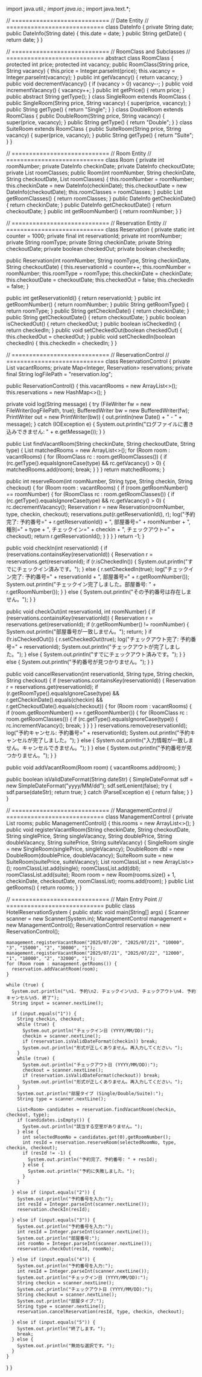 import java.util.*;
import java.io.*;
import java.text.*;

// ============================
// Date Entity
// ============================
class DateInfo {
  private String date;
  public DateInfo(String date) { this.date = date; }
  public String getDate() { return date; }
}

// ============================
// RoomClass and Subclasses
// ============================
abstract class RoomClass {
  protected int price;
  protected int vacancy;
  public RoomClass(String price, String vacancy) {
    this.price = Integer.parseInt(price);
    this.vacancy = Integer.parseInt(vacancy);
  }
  public int getVacancy() { return vacancy; }
  public void decrementVacancy() { if (vacancy > 0) vacancy--; }
  public void incrementVacancy() { vacancy++; }
  public int getPrice() { return price; }
  public abstract String getType();
}
class SingleRoom extends RoomClass {
  public SingleRoom(String price, String vacancy) { super(price, vacancy); }
  public String getType() { return "Single"; }
}
class DoubleRoom extends RoomClass {
  public DoubleRoom(String price, String vacancy) { super(price, vacancy); }
  public String getType() { return "Double"; }
}
class SuiteRoom extends RoomClass {
  public SuiteRoom(String price, String vacancy) { super(price, vacancy); }
  public String getType() { return "Suite"; }
}

// ============================
// Room Entity
// ============================
class Room {
  private int roomNumber;
  private DateInfo checkinDate;
  private DateInfo checkoutDate;
  private List<RoomClass> roomClasses;
  public Room(int roomNumber, String checkinDate, String checkoutDate, List<RoomClass> roomClasses) {
    this.roomNumber = roomNumber;
    this.checkinDate = new DateInfo(checkinDate);
    this.checkoutDate = new DateInfo(checkoutDate);
    this.roomClasses = roomClasses;
  }
  public List<RoomClass> getRoomClasses() { return roomClasses; }
  public DateInfo getCheckinDate() { return checkinDate; }
  public DateInfo getCheckoutDate() { return checkoutDate; }
  public int getRoomNumber() { return roomNumber; }
}

// ============================
// Reservation Entity
// ============================
class Reservation {
  private static int counter = 1000;
  private final int reservationId;
  private int roomNumber;
  private String roomType;
  private String checkinDate;
  private String checkoutDate;
  private boolean checkedOut;
  private boolean checkedIn;

  public Reservation(int roomNumber, String roomType, String checkinDate, String checkoutDate) {
    this.reservationId = counter++;
    this.roomNumber = roomNumber;
    this.roomType = roomType;
    this.checkinDate = checkinDate;
    this.checkoutDate = checkoutDate;
    this.checkedOut = false;
    this.checkedIn = false;
  }

  public int getReservationId() { return reservationId; }
  public int getRoomNumber() { return roomNumber; }
  public String getRoomType() { return roomType; }
  public String getCheckinDate() { return checkinDate; }
  public String getCheckoutDate() { return checkoutDate; }
  public boolean isCheckedOut() { return checkedOut; }
  public boolean isCheckedIn() { return checkedIn; }
  public void setCheckedOut(boolean checkedOut) { this.checkedOut = checkedOut; }
  public void setCheckedIn(boolean checkedIn) { this.checkedIn = checkedIn; }
}

// ============================
// ReservationControl
// ============================
class ReservationControl {
  private List<Room> vacantRooms;
  private Map<Integer, Reservation> reservations;
  private final String logFilePath = "reservation.log";

  public ReservationControl() {
    this.vacantRooms = new ArrayList<>();
    this.reservations = new HashMap<>();
  }

  private void log(String message) {
    try (FileWriter fw = new FileWriter(logFilePath, true);
         BufferedWriter bw = new BufferedWriter(fw);
         PrintWriter out = new PrintWriter(bw)) {
      out.println(new Date() + " - " + message);
    } catch (IOException e) {
      System.out.println("ログファイルに書き込みできません: " + e.getMessage());
    }
  }

  public List<Room> findVacantRoom(String checkinDate, String checkoutDate, String type) {
    List<Room> matchedRooms = new ArrayList<>();
    for (Room room : vacantRooms) {
      for (RoomClass rc : room.getRoomClasses()) {
        if (rc.getType().equalsIgnoreCase(type) && rc.getVacancy() > 0) {
          matchedRooms.add(room);
          break;
        }
      }
    }
    return matchedRooms;
  }

  public int reserveRoom(int roomNumber, String type, String checkin, String checkout) {
    for (Room room : vacantRooms) {
      if (room.getRoomNumber() == roomNumber) {
        for (RoomClass rc : room.getRoomClasses()) {
          if (rc.getType().equalsIgnoreCase(type) && rc.getVacancy() > 0) {
            rc.decrementVacancy();
            Reservation r = new Reservation(roomNumber, type, checkin, checkout);
            reservations.put(r.getReservationId(), r);
            log("予約完了: 予約番号=" + r.getReservationId() + ", 部屋番号=" + roomNumber + ", 種別=" + type + ", チェックイン=" + checkin + ", チェックアウト=" + checkout);
            return r.getReservationId();
          }
        }
      }
    }
    return -1;
  }

  public void checkIn(int reservationId) {
    if (reservations.containsKey(reservationId)) {
      Reservation r = reservations.get(reservationId);
      if (r.isCheckedIn()) {
        System.out.println("すでにチェックイン済みです。");
      } else {
        r.setCheckedIn(true);
        log("チェックイン完了: 予約番号=" + reservationId + ", 部屋番号=" + r.getRoomNumber());
        System.out.println("チェックイン完了しました。部屋番号: " + r.getRoomNumber());
      }
    } else {
      System.out.println("その予約番号は存在しません。");
    }
  }

  public void checkOut(int reservationId, int roomNumber) {
    if (reservations.containsKey(reservationId)) {
      Reservation r = reservations.get(reservationId);
      if (r.getRoomNumber() != roomNumber) {
        System.out.println("部屋番号が一致しません。");
        return;
      }
      if (!r.isCheckedOut()) {
        r.setCheckedOut(true);
        log("チェックアウト完了: 予約番号=" + reservationId);
        System.out.println("チェックアウトが完了しました。");
      } else {
        System.out.println("すでにチェックアウト済みです。");
      }
    } else {
      System.out.println("予約番号が見つかりません。");
    }
  }

  public void cancelReservation(int reservationId, String type, String checkin, String checkout) {
    if (reservations.containsKey(reservationId)) {
      Reservation r = reservations.get(reservationId);
      if (r.getRoomType().equalsIgnoreCase(type) && r.getCheckinDate().equals(checkin) && r.getCheckoutDate().equals(checkout)) {
        for (Room room : vacantRooms) {
          if (room.getRoomNumber() == r.getRoomNumber()) {
            for (RoomClass rc : room.getRoomClasses()) {
              if (rc.getType().equalsIgnoreCase(type)) {
                rc.incrementVacancy();
                break;
              }
            }
          }
        }
        reservations.remove(reservationId);
        log("予約キャンセル: 予約番号=" + reservationId);
        System.out.println("予約キャンセルが完了しました。");
      } else {
        System.out.println("入力情報が一致しません。キャンセルできません。");
      }
    } else {
      System.out.println("予約番号が見つかりません。");
    }
  }

  public void addVacantRoom(Room room) {
    vacantRooms.add(room);
  }

  public boolean isValidDateFormat(String dateStr) {
    SimpleDateFormat sdf = new SimpleDateFormat("yyyy/MM/dd");
    sdf.setLenient(false);
    try {
      sdf.parse(dateStr);
      return true;
    } catch (ParseException e) {
      return false;
    }
  }
}

// ============================
// ManagementControl
// ============================
class ManagementControl {
  private List<Room> rooms;
  public ManagementControl() { this.rooms = new ArrayList<>(); }
  public void registerVacantRoom(String checkinDate, String checkoutDate,
    String singlePrice, String singleVacancy,
    String doublePrice, String doubleVacancy,
    String suitePrice, String suiteVacancy) {
    SingleRoom single = new SingleRoom(singlePrice, singleVacancy);
    DoubleRoom dbl = new DoubleRoom(doublePrice, doubleVacancy);
    SuiteRoom suite = new SuiteRoom(suitePrice, suiteVacancy);
    List<RoomClass> roomClassList = new ArrayList<>();
    roomClassList.add(single); roomClassList.add(dbl); roomClassList.add(suite);
    Room room = new Room(rooms.size() + 1, checkinDate, checkoutDate, roomClassList);
    rooms.add(room);
  }
  public List<Room> getRooms() { return rooms; }
}

// ============================
// Main Entry Point
// ============================
public class HotelReservationSystem {
  public static void main(String[] args) {
    Scanner scanner = new Scanner(System.in);
    ManagementControl management = new ManagementControl();
    ReservationControl reservation = new ReservationControl();

    management.registerVacantRoom("2025/07/20", "2025/07/21", "10000", "3", "15000", "2", "30000", "1");
    management.registerVacantRoom("2025/07/21", "2025/07/22", "12000", "1", "18000", "2", "32000", "1");
    for (Room room : management.getRooms()) {
      reservation.addVacantRoom(room);
    }

    while (true) {
      System.out.println("\n1. 予約\n2. チェックイン\n3. チェックアウト\n4. 予約キャンセル\n5. 終了");
      String input = scanner.nextLine();

      if (input.equals("1")) {
        String checkin, checkout;
        while (true) {
          System.out.println("チェックイン日 (YYYY/MM/DD):");
          checkin = scanner.nextLine();
          if (reservation.isValidDateFormat(checkin)) break;
          System.out.println("形式が正しくありません。再入力してください。");
        }
        while (true) {
          System.out.println("チェックアウト日 (YYYY/MM/DD):");
          checkout = scanner.nextLine();
          if (reservation.isValidDateFormat(checkout)) break;
          System.out.println("形式が正しくありません。再入力してください。");
        }
        System.out.println("部屋タイプ (Single/Double/Suite):");
        String type = scanner.nextLine();

        List<Room> candidates = reservation.findVacantRoom(checkin, checkout, type);
        if (candidates.isEmpty()) {
          System.out.println("該当する空室がありません。");
        } else {
          int selectedRoomNo = candidates.get(0).getRoomNumber();
          int resId = reservation.reserveRoom(selectedRoomNo, type, checkin, checkout);
          if (resId != -1) {
            System.out.println("予約完了、予約番号: " + resId);
          } else {
            System.out.println("予約に失敗しました。");
          }
        }

      } else if (input.equals("2")) {
        System.out.println("予約番号を入力:");
        int resId = Integer.parseInt(scanner.nextLine());
        reservation.checkIn(resId);

      } else if (input.equals("3")) {
        System.out.println("予約番号を入力:");
        int resId = Integer.parseInt(scanner.nextLine());
        System.out.println("部屋番号:");
        int roomNo = Integer.parseInt(scanner.nextLine());
        reservation.checkOut(resId, roomNo);

      } else if (input.equals("4")) {
        System.out.println("予約番号を入力:");
        int resId = Integer.parseInt(scanner.nextLine());
        System.out.println("チェックイン日 (YYYY/MM/DD):");
        String checkin = scanner.nextLine();
        System.out.println("チェックアウト日 (YYYY/MM/DD):");
        String checkout = scanner.nextLine();
        System.out.println("部屋タイプ:");
        String type = scanner.nextLine();
        reservation.cancelReservation(resId, type, checkin, checkout);

      } else if (input.equals("5")) {
        System.out.println("終了します。");
        break;
      } else {
        System.out.println("無効な選択です。");
      }
    }
  }
}
